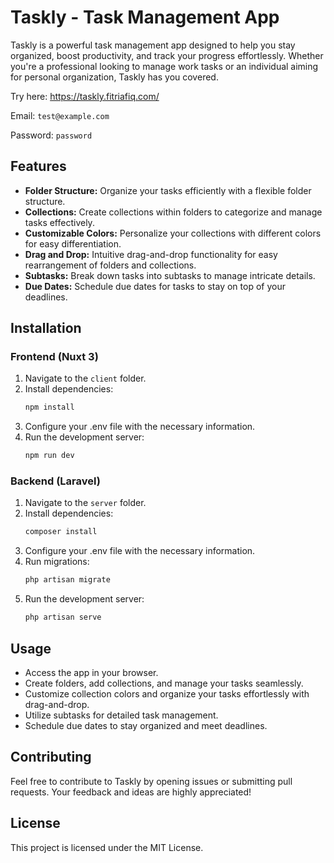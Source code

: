 # Taskly - Task Management App

Taskly is a powerful task management app designed to help you stay organized, boost productivity, and track your progress effortlessly. Whether you're a professional looking to manage work tasks or an individual aiming for personal organization, Taskly has you covered.

Try here: https://taskly.fitriafiq.com/

Email: `test@example.com`

Password: `password`

## Features

- **Folder Structure:** Organize your tasks efficiently with a flexible folder structure.
- **Collections:** Create collections within folders to categorize and manage tasks effectively.
- **Customizable Colors:** Personalize your collections with different colors for easy differentiation.
- **Drag and Drop:** Intuitive drag-and-drop functionality for easy rearrangement of folders and collections.
- **Subtasks:** Break down tasks into subtasks to manage intricate details.
- **Due Dates:** Schedule due dates for tasks to stay on top of your deadlines.

## Installation

### Frontend (Nuxt 3)
1. Navigate to the `client` folder.
2. Install dependencies:
   ```bash
   npm install
   ```
3. Configure your .env file with the necessary information.
4. Run the development server:
   ```bash
   npm run dev
   ```

### Backend (Laravel)
1. Navigate to the `server` folder.
2. Install dependencies:
   ```bash
   composer install
   ```
3. Configure your .env file with the necessary information.
4. Run migrations:
   ```bash
   php artisan migrate
   ```
5. Run the development server:
   ```bash
   php artisan serve
   ```

## Usage
- Access the app in your browser.
- Create folders, add collections, and manage your tasks seamlessly.
- Customize collection colors and organize your tasks effortlessly with drag-and-drop.
- Utilize subtasks for detailed task management.
- Schedule due dates to stay organized and meet deadlines.

## Contributing
Feel free to contribute to Taskly by opening issues or submitting pull requests. Your feedback and ideas are highly appreciated!

## License
This project is licensed under the MIT License.
